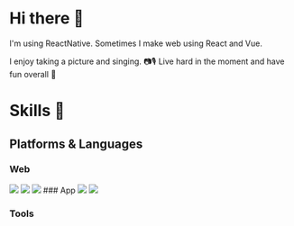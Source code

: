 # Hi there 👋 
I'm using ReactNative. Sometimes I make web using React and Vue.

I enjoy taking a picture and singing. 📷🎙
Live hard in the moment and have fun overall 🤸


# Skills 🦾
## Platforms & Languages
### Web
<img src="https://img.shields.io/badge/JavaScript-F7DF1E?style=flat-square&logo=JavaScript&logoColor=#F7DF1E"/>
<img src="https://img.shields.io/badge/React-61DAFB?style=flat-square&logo=React&logoColor=#61DAFB"/>
<img src="https://img.shields.io/badge/React-61DAFB?style=flat-square&logo=React&logoColor=#61DAFB"/>
### App
<img src="https://img.shields.io/badge/ReactNative-61DAFB?style=flat-square&logo=React&logoColor=#61DAFB"/>
<img src="https://img.shields.io/badge/Vue.js-4FC08D?style=flat-square&logo=Vue.js&logoColor=#4FC08D"/>

### Tools
